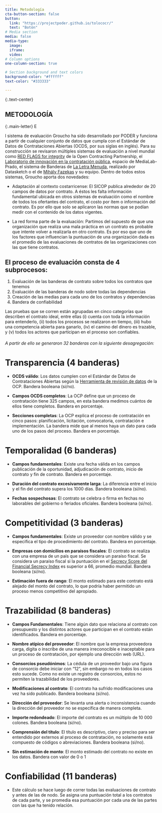 ```yaml
---
title: Metodología
cta-button-section: false
button:
  link: "https://projectpoder.github.io/tolococr/"
  text: "Botón"
# Media section
media: false
media-type:
  image:
  iframe:
  video:
# Column options
one-column-section: true

# Section background and text colors
background-color: "#ffffff"
text-color: "#333333"

---
```


{:.text-center}
## METODOLOGÍA

{:.main-letter}
E

l sistema de evaluación Groucho ha sido desarrollado por PODER y funciona a partir de cualquier conjunto de datos que cumpla con el Estándar de Datos de Contrataciones Abiertas (OCDS, por sus siglas en inglés). Para su construcción se revisaron múltiples sistemas de evaluación a nivel mundial como [RED FLAGS for integrity](https://www.open-contracting.org/wp-content/uploads/2016/11/OCP2016-Red-flags-for-integrityshared-1.pdf)  de la Open Contracting Partnership, el [Laboratorio de innovación en la contratación pública](https://civio.es/laboratorio-de-innovacion-en-la-contratacion-publica/), espacio de MediaLab-Prado, el sistema de Banderas de [La Letra Menuda](http://especiales.datasketch.co/contratos-colombia/), realizado por Datasketch o el de [Mihály Fazekas](http://mihalyfazekas.eu) y su equipo. Dentro de todos estos sistemas, Groucho aporta dos novedades: 


+ Adaptación al contexto costarricense: El SICOP publica alrededor de 20 campos de datos por contrato. A éstos les falta información fundamental ubicada en otros sistemas de evaluación como el nombre de todos los ofertantes del contrato, el costo por ítem o información del contrato. Es por ello que solo se aplicaron las normas que se podían medir con el contenido de los datos vigentes. 

+ La red forma parte de la evaluación: Partimos del supuesto de que una organización que realiza una mala práctica en un contrato es probable que intente volver a realizarla en otro contrato. Es por eso que uno de los factores que influencian la puntuación de una organización dada es el promedio de las evaluaciones de contratos de las organizaciones con las que tiene contratos. 

## El proceso de evaluación consta de 4 subprocesos:

1. Evaluación de las banderas de contrato sobre todos los contratos que tenemos
2. Evaluación de las banderas de nodo sobre todas las dependencias 
3. Creación de las medias para cada uno de los contratos y dependencias
4. Bandera de confiabilidad

Las pruebas que se corren están agrupadas en cinco categorías que describen el contrato ideal, entre ellas (i) cuenta con toda la información para entenderlo, (ii) todos los procesos se realizaron en tiempo, (iii) hubo una competencia abierta para ganarlo, (iv) el camino del dinero es trazable, y (v) todos los actores que participan en el proceso son confiables.


###### A partir de ello se generaron 32 banderas con la siguiente desagregación:



# Transparencia (4 banderas)


+ **OCDS válido**: Los datos cumplen con el Estándar de Datos de Contrataciones Abiertas según la [Herramienta de revisión de datos](https://standard.open-contracting.org/review/) de la OCP. Bandera booleana (si/no).

+ **Campos OCDS completos**: La OCP define que un proceso de contratación tiene 325 campos, en esta bandera medimos cuántos de ellos tiene completos. Bandera en porcentaje.

+ **Secciones completas**: La OCP explica el proceso de contratación en cinco pasos: planificación, licitación, convocatoria, contratación e implementación. La bandera mide que al menos haya un dato para cada uno de los pasos del proceso. Bandera en porcentaje. 


# Temporalidad (6 banderas)


+ **Campos fundamentales**: Existe una fecha válida en los campos publicación de la oportunidad, adjudicación de contrato, inicio de contrato y fin de contrato. Bandera en porcentaje.

+ **Duración del contrato excesivamente larga**: La diferencia entre el inicio y el fin del contrato supera los 1000 días. Bandera booleana (si/no).

+ **Fechas sospechosas**: El contrato se celebra o firma en fechas no laborables del gobierno o feriados oficiales. Bandera booleana (si/no).


# Competitividad (3 banderas)


+ **Campos fundamentales**: Existe un proveedor con nombre válido y se especifica el tipo de procedimiento del contrato. Bandera en porcentaje.

+ **Empresas con domicilios en paraísos fiscales**: El contrato se realiza con una empresa de un país que se considera un paraíso fiscal. Se considera un paraíso fiscal si la puntuación en el [Secrecy Score del Financial Secrecy Index](https://fsi.taxjustice.net/en/introduction/fsi-2018-results) es superior a 66, promedio mundial. Bandera booleana (si/no).

+ **Estimación fuera de rango**: El monto estimado para este contrato está alejado del monto del contrato, lo que podría haber permitido un proceso menos competitivo del apropiado. 


# Trazabilidad (8 banderas)

+ **Campos Fundamentales**: Tiene algún dato que relaciona al contrato con presupuesto y los distintos actores que participan en el contrato están identificados. Bandera en porcentaje.

+ **Nombre atípico del proveedor**: El nombre que la empresa proveedora carga, digita o inscribe de una manera irreconocible e inaceptable para un proceso de contratación, por ejemplo una dirección web (URL).

+ **Consorcios pseudónimos**: La cédula de un proveedor bajo una figura de consorcio debe iniciar con “12”, sin embargo no en todos los casos esto sucede. Como no existe un registro de consorcios, estos no permiten la trazabilidad de los proveedores.

+ **Modificaciones al contrato**: El contrato ha sufrido modificaciones una vez ha sido publicado. Bandera booleana (si/no).

+ **Dirección del proveedor**: Se levanta una alerta o inconsistencia cuando la dirección del proveedor no se especifica de manera completa.

+ **Importe redondeado**: El importe del contrato es un múltiplo de 10 000 colones. Bandera booleana (si/no).

+ **Comprensión del título**: El título es descriptivo, claro y preciso para ser entendido por externos al proceso de contratación, no solamente está compuesto de códigos o abreviaciones. Bandera booleana (si/no).

+ **Sin estimación de monto**: El monto estimado del contrato no existe en los datos. Bandera con valor de 0 o 1


# Confiabilidad (11 banderas)


+ Este cálculo se hace luego de correr todas las evaluaciones de contrato y antes de las de nodo. Se asigna una puntuación total a los contratos de cada parte, y se promedia esa puntuación por cada una de las partes con las que ha tenido relación.



